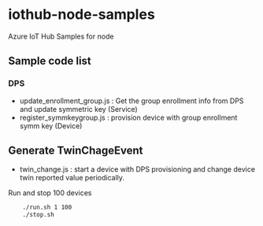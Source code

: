 # iothub-node-samples
Azure IoT Hub Samples for node

## Sample code list

### DPS
 - update_enrollment_group.js : Get the group enrollment info from DPS and update symmetric key (Service)
 - register_symmkeygroup.js : provision device with group enrollment symm key (Device)

## Generate TwinChageEvent
 - twin_change.js : start a device with DPS provisioning and change device twin reported value periodically. 

Run and stop 100 devices
```bash
    ./run.sh 1 100
    ./stop.sh
```
